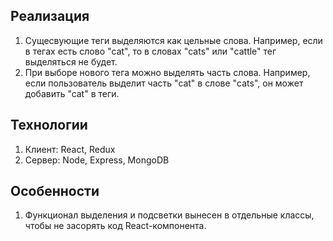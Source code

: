 ## Реализация

1) Сущесвующие теги выделяются как цельные слова. Например, если в тегах есть слово "cat", то в словах "cats" или "cattle" тег выделяться не будет.
2) При выборе нового тега можно выделять часть слова. Например, если пользователь выделит часть "сat" в слове "cats", он может добавить "сat" в теги.

## Технологии

1) Клиент: React, Redux
2) Сервер: Node, Express, MongoDB

## Особенности
1) Функционал выделения и подсветки вынесен в отдельные классы, чтобы не засорять код React-компонента.
